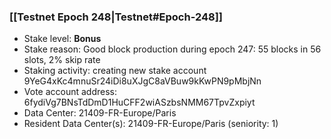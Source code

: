 ### [[Testnet Epoch 248|Testnet#Epoch-248]]
* Stake level: **Bonus**
* Stake reason: Good block production during epoch 247: 55 blocks in 56 slots, 2% skip rate
* Staking activity: creating new stake account 9YeG4xKc4mnuSr24iDi8uXJgC8aVBuw9kKwPN9pMbjNn
* Vote account address: 6fydiVg7BNsTdDmD1HuCFF2wiASzbsNMM67TpvZxpiyt
* Data Center: 21409-FR-Europe/Paris
* Resident Data Center(s): 21409-FR-Europe/Paris (seniority: 1)